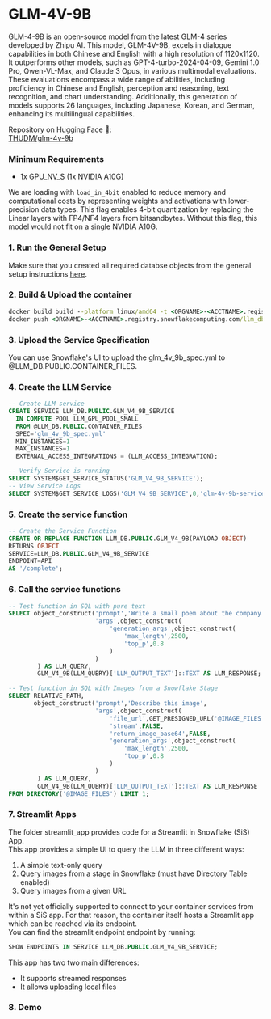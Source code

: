 # GLM-4V-9B
GLM-4-9B is an open-source model from the latest GLM-4 series developed by Zhipu AI. This model, GLM-4V-9B, excels in dialogue capabilities in both Chinese and English with a high resolution of 1120x1120. It outperforms other models, such as GPT-4-turbo-2024-04-09, Gemini 1.0 Pro, Qwen-VL-Max, and Claude 3 Opus, in various multimodal evaluations. These evaluations encompass a wide range of abilities, including proficiency in Chinese and English, perception and reasoning, text recognition, and chart understanding. Additionally, this generation of models supports 26 languages, including Japanese, Korean, and German, enhancing its multilingual capabilities.

Repository on Hugging Face 🤗:  
[THUDM/glm-4v-9b](https://huggingface.co/THUDM/glm-4v-9b/blob/main/README_en.md)

### Minimum Requirements
* 1x GPU_NV_S (1x NVIDIA A10G)

We are loading with `load_in_4bit` enabled to reduce memory and computational costs by representing weights and activations with lower-precision data types.
This flag enables 4-bit quantization by replacing the Linear layers with FP4/NF4 layers from bitsandbytes. 
Without this flag, this model would not fit on a single NVIDIA A10G.

### 1. Run the General Setup
Make sure that you created all required databse objects from the general setup instructions [here](https://github.com/michaelgorkow/scs_llm_zoo/blob/main/README.md).

### 2. Build & Upload the container
```cmd
docker build build --platform linux/amd64 -t <ORGNAME>-<ACCTNAME>.registry.snowflakecomputing.com/llm_db/public/image_repository/glm_4v_9b_service:latest .
docker push <ORGNAME>-<ACCTNAME>.registry.snowflakecomputing.com/llm_db/public/image_repository/glm_4v_9b_service:latest
```

### 3. Upload the Service Specification
You can use Snowflake's UI to upload the glm_4v_9b_spec.yml to @LLM_DB.PUBLIC.CONTAINER_FILES.  

### 4. Create the LLM Service
```sql
-- Create LLM service
CREATE SERVICE LLM_DB.PUBLIC.GLM_V4_9B_SERVICE
  IN COMPUTE POOL LLM_GPU_POOL_SMALL
  FROM @LLM_DB.PUBLIC.CONTAINER_FILES
  SPEC='glm_4v_9b_spec.yml'
  MIN_INSTANCES=1
  MAX_INSTANCES=1
  EXTERNAL_ACCESS_INTEGRATIONS = (LLM_ACCESS_INTEGRATION);

-- Verify Service is running
SELECT SYSTEM$GET_SERVICE_STATUS('GLM_V4_9B_SERVICE');
-- View Service Logs
SELECT SYSTEM$GET_SERVICE_LOGS('GLM_V4_9B_SERVICE',0,'glm-4v-9b-service-container');
```

### 5. Create the service function
```sql
-- Create the Service Function
CREATE OR REPLACE FUNCTION LLM_DB.PUBLIC.GLM_V4_9B(PAYLOAD OBJECT)
RETURNS OBJECT
SERVICE=LLM_DB.PUBLIC.GLM_V4_9B_SERVICE
ENDPOINT=API
AS '/complete';
```

### 6. Call the service functions
```sql
-- Test function in SQL with pure text
SELECT object_construct('prompt','Write a small poem about the company Snowflake.',
                        'args',object_construct(
                            'generation_args',object_construct(
                                'max_length',2500,
                                'top_p',0.8
                            )
                        )
        ) AS LLM_QUERY,
        GLM_V4_9B(LLM_QUERY)['LLM_OUTPUT_TEXT']::TEXT AS LLM_RESPONSE;

-- Test function in SQL with Images from a Snowflake Stage
SELECT RELATIVE_PATH, 
       object_construct('prompt','Describe this image',
                        'args',object_construct(
                            'file_url',GET_PRESIGNED_URL('@IMAGE_FILES', RELATIVE_PATH),
                            'stream',FALSE,
                            'return_image_base64',FALSE,
                            'generation_args',object_construct(
                                'max_length',2500,
                                'top_p',0.8
                            )
                        )
        ) AS LLM_QUERY,
        GLM_V4_9B(LLM_QUERY)['LLM_OUTPUT_TEXT']::TEXT AS LLM_RESPONSE
FROM DIRECTORY('@IMAGE_FILES') LIMIT 1;
```

### 7. Streamlit Apps
The folder streamlit_app provides code for a Streamlit in Snowflake (SiS) App.  
This app provides a simple UI to query the LLM in three different ways:  
1. A simple text-only query
2. Query images from a stage in Snowflake (must have Directory Table enabled)
3. Query images from a given URL

It's not yet officially supported to connect to your container services from within a SiS app.
For that reason, the container itself hosts a Streamlit app which can be reached via its endpoint.  
You can find the streamlit endpoint endpoint by running:
```sql
SHOW ENDPOINTS IN SERVICE LLM_DB.PUBLIC.GLM_V4_9B_SERVICE;
```
This app has two two main differences:  
* It supports streamed responses
* It allows uploading local files

### 8. Demo
